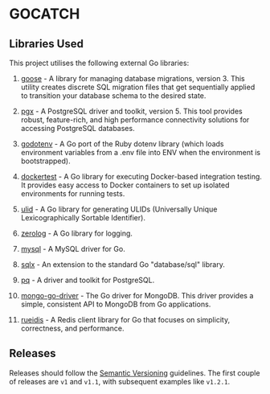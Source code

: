 # GOCATCH

[//]: # (This is a Go-based project developed to perform several database operations and migrations featuring an intuitive command line interface.)

## Libraries Used

This project utilises the following external Go libraries:

1. [goose](https://github.com/pressly/goose) - A library for managing database migrations, version 3. This utility creates discrete SQL migration files that get sequentially applied to transition your database schema to the desired state.

2. [pgx](https://github.com/jackc/pgx) - A PostgreSQL driver and toolkit, version 5. This tool provides robust, feature-rich, and high performance connectivity solutions for accessing PostgreSQL databases.

3. [godotenv](https://github.com/joho/godotenv) - A Go port of the Ruby dotenv library (which loads environment variables from a .env file into ENV when the environment is bootstrapped).

4. [dockertest](https://github.com/ory/dockertest) - A Go library for executing Docker-based integration testing. It provides easy access to Docker containers to set up isolated environments for running tests.

5. [ulid](https://github.com/oklog/ulid) - A Go library for generating ULIDs (Universally Unique Lexicographically Sortable Identifier).

6. [zerolog](https://github.com/rs/zerolog) - A Go library for logging.

7. [mysql](https://github.com/go-sql-driver/mysql) - A MySQL driver for Go.

8. [sqlx](https://github.com/jmoiron/sqlx) - An extension to the standard Go "database/sql" library.

9. [pq](https://github.com/lib/pq) - A driver and toolkit for PostgreSQL.

10. [mongo-go-driver](https://github.com/mongodb/mongo-go-driver) - The Go driver for MongoDB. This driver provides a simple, consistent API to MongoDB from Go applications.

11. [rueidis](https://github.com/redis/rueidis) - A Redis client library for Go that focuses on simplicity, correctness, and performance.
## Releases

Releases should follow the [Semantic Versioning](http://semver.org/) guidelines. The first couple of releases are `v1` and `v1.1`, with subsequent examples like `v1.2.1`.

[//]: # (# Project Folders)

[//]: # ()
[//]: # (This project is organized into several directories, each containing a different aspect of the code base.)

[//]: # (## [gcommon]&#40;https://github.com/SyaibanAhmadRamadhan/gocatch/tree/main/gcommon&#41;)

[//]: # (This directory contains common utility functions that can be used throughout the project. It includes functionalities like:)

[//]: # ()
[//]: # (- [Ternary functions]&#40;https://github.com/SyaibanAhmadRamadhan/gocatch/blob/main/gcommon/ternary.go&#41;)

[//]: # (- [Panic related utilities]&#40;https://github.com/SyaibanAhmadRamadhan/gocatch/blob/main/gcommon/common.go&#41;)

[//]: # (- [Random string creation]&#40;https://github.com/SyaibanAhmadRamadhan/gocatch/blob/main/gcommon/random.go&#41;)

[//]: # ()
[//]: # (## [gcrypto]&#40;https://github.com/SyaibanAhmadRamadhan/gocatch/tree/main/gcrypto&#41;)

[//]: # ()
[//]: # (The `gcrypto` directory is home to all cryptographic related functions. It includes but not limited to:)

[//]: # ()
[//]: # (- [AES encryption and decryption]&#40;https://github.com/SyaibanAhmadRamadhan/gocatch/blob/main/gcrypto/aes.go&#41;)

[//]: # (- [HMAC hash generation]&#40;https://github.com/SyaibanAhmadRamadhan/gocatch/blob/main/gcrypto/hmac.go&#41;)

[//]: # (- [bcrypt for password hashing]&#40;https://github.com/SyaibanAhmadRamadhan/gocatch/blob/main/gcrypto/bcyrpt.go&#41;)

[//]: # ()
[//]: # (## [ginfra]&#40;https://github.com/SyaibanAhmadRamadhan/gocatch/tree/main/ginfra&#41;)

[//]: # ()
[//]: # (This directory contains the database-related functionalities of the project. It can be further divided into:)

[//]: # ()
[//]: # (- [gsql]&#40;https://github.com/SyaibanAhmadRamadhan/gocatch/tree/main/gdb/gsql&#41;: Contains functions related to SQL based databases. SQLx and PGX are majorly used here. and codegen for struct generation.)

[//]: # (- [gpostgre]&#40;https://github.com/SyaibanAhmadRamadhan/gocatch/tree/main/gdb/gsql/gpostgre&#41;: A dedicated directory for PostgreSQL related operations.)

[//]: # ()
[//]: # (## [gdir]&#40;https://github.com/SyaibanAhmadRamadhan/gocatch/tree/main/gdir&#41;)

[//]: # ()
[//]: # (The `gdir` directory contains functions related to:)

[//]: # ()
[//]: # (- Finding path from go module)

[//]: # (- Find go module & getting module name)

[//]: # ()
[//]: # (## [genv]&#40;https://github.com/SyaibanAhmadRamadhan/gocatch/tree/main/genv&#41;)

[//]: # ()
[//]: # (This directory is utilized for:)

[//]: # ()
[//]: # (- Initializing and handling .env variables)

[//]: # ()
[//]: # (## [glog]&#40;https://github.com/SyaibanAhmadRamadhan/gocatch/tree/main/glog&#41;)

[//]: # ()
[//]: # (Under this directory, you will find:)

[//]: # ()
[//]: # (- Canonical logging line utilities, predominantly using zerolog)

[//]: # ()
[//]: # (## [gmap]&#40;https://github.com/SyaibanAhmadRamadhan/gocatch/tree/main/gmap&#41;)

[//]: # ()
[//]: # (This directory simply contains:)

[//]: # ()
[//]: # (- Various map related utility functions)

[//]: # ()
[//]: # (## [gstr]&#40;https://github.com/SyaibanAhmadRamadhan/gocatch/tree/main/gstr&#41;)

[//]: # ()
[//]: # (Here you have:)

[//]: # ()
[//]: # (- Various string manipulation and handling functions)

[//]: # ()
[//]: # (## [gstruct]&#40;https://github.com/SyaibanAhmadRamadhan/gocatch/tree/main/gstruct&#41;)

[//]: # ()
[//]: # (It provides functionalities to:)

[//]: # ()
[//]: # (- Get struct tag values)

[//]: # (- Get struct field names)

[//]: # (- Get struct type)

[//]: # ()
[//]: # (## [gtime]&#40;https://github.com/SyaibanAhmadRamadhan/gocatch/tree/main/gtime&#41;)

[//]: # ()
[//]: # (This directory is dedicated to time related utilities:)

[//]: # ()
[//]: # (- Tracking execution time of a function)

[//]: # (- Formatting time duration from nanoseconds to days.)